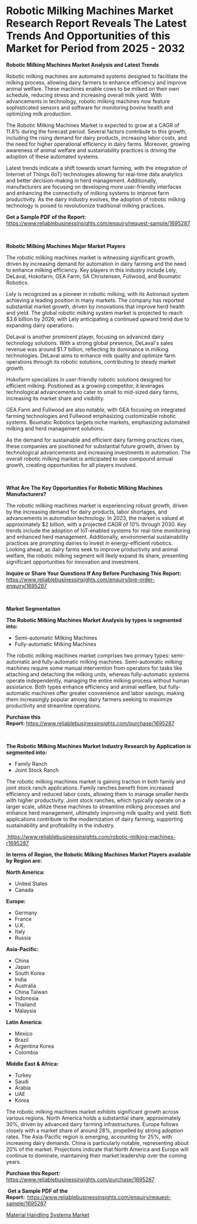<p><h1>Robotic Milking Machines Market Research Report Reveals The Latest Trends And Opportunities of this Market for Period from 2025 - 2032</h1></p><p><strong>Robotic Milking Machines Market Analysis and Latest Trends</strong></p>
<p><p>Robotic milking machines are automated systems designed to facilitate the milking process, allowing dairy farmers to enhance efficiency and improve animal welfare. These machines enable cows to be milked on their own schedule, reducing stress and increasing overall milk yield. With advancements in technology, robotic milking machines now feature sophisticated sensors and software for monitoring bovine health and optimizing milk production.</p><p>The Robotic Milking Machines Market is expected to grow at a CAGR of 11.8% during the forecast period. Several factors contribute to this growth, including the rising demand for dairy products, increasing labor costs, and the need for higher operational efficiency in dairy farms. Moreover, growing awareness of animal welfare and sustainability practices is driving the adoption of these automated systems.</p><p>Latest trends indicate a shift towards smart farming, with the integration of Internet of Things (IoT) technologies allowing for real-time data analytics and better decision-making in herd management. Additionally, manufacturers are focusing on developing more user-friendly interfaces and enhancing the connectivity of milking systems to improve farm productivity. As the dairy industry evolves, the adoption of robotic milking technology is poised to revolutionize traditional milking practices.</p></p>
<p><strong>Get a Sample PDF of the Report:&nbsp;</strong> <a href="https://www.reliablebusinessinsights.com/enquiry/request-sample/1695287?utm_campaign=3107&utm_medium=2&utm_source=Github&utm_content=ia&utm_term=11042025&utm_id=robotic-milking-machines">https://www.reliablebusinessinsights.com/enquiry/request-sample/1695287</a></p>
<p>&nbsp;</p>
<p><strong>Robotic Milking Machines Major Market Players</strong></p>
<p><p>The robotic milking machines market is witnessing significant growth, driven by increasing demand for automation in dairy farming and the need to enhance milking efficiency. Key players in this industry include Lely, DeLaval, Hokofarm, GEA Farm, SA Christensen, Fullwood, and Boumatic Robotics.</p><p>Lely is recognized as a pioneer in robotic milking, with its Astronaut system achieving a leading position in many markets. The company has reported substantial market growth, driven by innovations that improve herd health and yield. The global robotic milking system market is projected to reach $3.6 billion by 2026, with Lely anticipating a continued upward trend due to expanding dairy operations.</p><p>DeLaval is another prominent player, focusing on advanced dairy technology solutions. With a strong global presence, DeLaval's sales revenue was around $1.7 billion, reflecting its dominance in milking technologies. DeLaval aims to enhance milk quality and optimize farm operations through its robotic solutions, contributing to steady market growth.</p><p>Hokofarm specializes in user-friendly robotic solutions designed for efficient milking. Positioned as a growing competitor, it leverages technological advancements to cater to small to mid-sized dairy farms, increasing its market share and visibility.</p><p>GEA Farm and Fullwood are also notable, with GEA focusing on integrated farming technologies and Fullwood emphasizing customizable robotic systems. Boumatic Robotics targets niche markets, emphasizing automated milking and herd management solutions.</p><p>As the demand for sustainable and efficient dairy farming practices rises, these companies are positioned for substantial future growth, driven by technological advancements and increasing investments in automation. The overall robotic milking market is anticipated to see compound annual growth, creating opportunities for all players involved.</p></p>
<p>&nbsp;</p>
<p><strong>What Are The Key Opportunities For Robotic Milking Machines Manufacturers?</strong></p>
<p><p>The robotic milking machines market is experiencing robust growth, driven by the increasing demand for dairy products, labor shortages, and advancements in automation technology. In 2023, the market is valued at approximately $2 billion, with a projected CAGR of 10% through 2030. Key trends include the adoption of IoT-enabled systems for real-time monitoring and enhanced herd management. Additionally, environmental sustainability practices are prompting dairies to invest in energy-efficient robotics. Looking ahead, as dairy farms seek to improve productivity and animal welfare, the robotic milking segment will likely expand its share, presenting significant opportunities for innovation and investment.</p></p>
<p><strong>Inquire or Share Your Questions If Any Before Purchasing This Report:</strong> <a href="https://www.reliablebusinessinsights.com/enquiry/pre-order-enquiry/1695287?utm_campaign=3107&utm_medium=2&utm_source=Github&utm_content=ia&utm_term=11042025&utm_id=robotic-milking-machines">https://www.reliablebusinessinsights.com/enquiry/pre-order-enquiry/1695287</a></p>
<p>&nbsp;</p>
<p><strong>Market Segmentation</strong></p>
<p><strong>The Robotic Milking Machines Market Analysis by types is segmented into:</strong></p>
<p><ul><li>Semi-automatic Milking Machines</li><li>Fully-automatic Milking Machines</li></ul></p>
<p><p>The robotic milking machines market comprises two primary types: semi-automatic and fully-automatic milking machines. Semi-automatic milking machines require some manual intervention from operators for tasks like attaching and detaching the milking units, whereas fully-automatic systems operate independently, managing the entire milking process without human assistance. Both types enhance efficiency and animal welfare, but fully-automatic machines offer greater convenience and labor savings, making them increasingly popular among dairy farmers seeking to maximize productivity and streamline operations.</p></p>
<p><strong>Purchase this Report:&nbsp;</strong><a href="https://www.reliablebusinessinsights.com/purchase/1695287?utm_campaign=3107&utm_medium=2&utm_source=Github&utm_content=ia&utm_term=11042025&utm_id=robotic-milking-machines">https://www.reliablebusinessinsights.com/purchase/1695287</a></p>
<p>&nbsp;</p>
<p><strong>The Robotic Milking Machines Market Industry Research by Application is segmented into:</strong></p>
<p><ul><li>Family Ranch</li><li>Joint Stock Ranch</li></ul></p>
<p><p>The robotic milking machines market is gaining traction in both family and joint stock ranch applications. Family ranches benefit from increased efficiency and reduced labor costs, allowing them to manage smaller herds with higher productivity. Joint stock ranches, which typically operate on a larger scale, utilize these machines to streamline milking processes and enhance herd management, ultimately improving milk quality and yield. Both applications contribute to the modernization of dairy farming, supporting sustainability and profitability in the industry.</p></p>
<p><a href="https://www.reliablebusinessinsights.com/robotic-milking-machines-r1695287?utm_campaign=3107&utm_medium=2&utm_source=Github&utm_content=ia&utm_term=11042025&utm_id=robotic-milking-machines">&nbsp;https://www.reliablebusinessinsights.com/robotic-milking-machines-r1695287</a></p>
<p><strong>In terms of Region, the Robotic Milking Machines Market Players available by Region are:</strong></p>
<p>
    <p> <strong> North America: </strong>
        <ul>
            <li>United States</li>
            <li>Canada</li>
        </ul>
        </p> 
    <p> <strong> Europe: </strong>
        <ul>
            <li>Germany</li>
            <li>France</li>
            <li>U.K.</li>
            <li>Italy</li>
            <li>Russia</li>
        </ul>
        </p> 
    <p> <strong> Asia-Pacific: </strong>
        <ul>
            <li>China</li>
            <li>Japan</li>
            <li>South Korea</li>
            <li>India</li>
            <li>Australia</li>
            <li>China Taiwan</li>
            <li>Indonesia</li>
            <li>Thailand</li>
            <li>Malaysia</li>
        </ul>
        </p> 
    <p> <strong> Latin America: </strong>
        <ul>
            <li>Mexico</li>
            <li>Brazil</li>
            <li>Argentina Korea</li>
            <li>Colombia</li>
        </ul>
        </p> 
    <p> <strong> Middle East & Africa: </strong>
        <ul>
            <li>Turkey</li>
            <li>Saudi</li>
            <li>Arabia</li>
            <li>UAE</li>
            <li>Korea</li>
        </ul>
    </p>
    </p>
<p><p>The robotic milking machines market exhibits significant growth across various regions. North America holds a substantial share, approximately 30%, driven by advanced dairy farming infrastructures. Europe follows closely with a market share of around 28%, propelled by strong adoption rates. The Asia-Pacific region is emerging, accounting for 25%, with increasing dairy demands. China is particularly notable, representing about 20% of the market. Projections indicate that North America and Europe will continue to dominate, maintaining their market leadership over the coming years.</p></p>
<p><strong>Purchase this Report: </strong><a href="https://www.reliablebusinessinsights.com/purchase/1695287?utm_campaign=3107&utm_medium=2&utm_source=Github&utm_content=ia&utm_term=11042025&utm_id=robotic-milking-machines">https://www.reliablebusinessinsights.com/purchase/1695287</a></p>
<p>&nbsp;<strong>Get a Sample PDF of the Report:&nbsp;&nbsp;</strong><a href="https://www.reliablebusinessinsights.com/enquiry/request-sample/1695287?utm_campaign=3107&utm_medium=2&utm_source=Github&utm_content=ia&utm_term=11042025&utm_id=robotic-milking-machines">https://www.reliablebusinessinsights.com/enquiry/request-sample/1695287</a></p>
<p><strong></strong></p>
<p><p><a href="https://github.com/hedbomkrahe/Market-Research-Report-List-1/blob/main/material-handling-systems-market.md?utm_campaign=3107&utm_medium=2&utm_source=Github&utm_content=ia&utm_term=11042025&utm_id=robotic-milking-machines">Material Handling Systems Market</a></p></p>